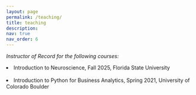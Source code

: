 ```yaml
---
layout: page
permalink: /teaching/
title: teaching
description: 
nav: true
nav_order: 6
---
```

<em>Instructor of Record for the following courses:</em>  <br>
<li>Introduction to Neuroscience, Fall 2025, Florida State University</li> <br>
<li>Introduction to Python for Business Analytics, Spring 2021, University of Colorado Boulder</li>
  
</li>
